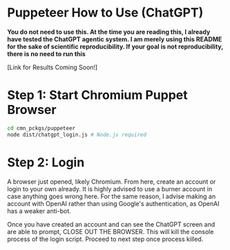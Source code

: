 # Puppeteer How to Use (ChatGPT)

**You do not need to use this. At the time you are reading this, I already have
tested the ChatGPT agentic system. I am merely using this README for the sake of scientific reproducibility. If your goal is not reproducibility, there is no need to run this**

[Link for Results Coming Soon!]

# Step 1: Start Chromium Puppet Browser
```bash
cd cmn_pckgs/puppeteer
node dist/chatgpt_login.js # Node.js required
```

# Step 2: Login

A browser just opened, likely Chromium. From here, create an account or login to your own already. It is highly advised to use a burner account in case anything goes wrong here. For the same reason, I advise making an account with OpenAI rather than using Google's authentication, as OpenAI has a weaker anti-bot.

Once you have created an account and can see the ChatGPT screen and are able to prompt, CLOSE OUT THE BROWSER. This will kill the console process of the login script. Proceed to next step once process killed.